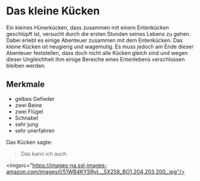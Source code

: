# Das kleine Kücken

Ein kleines Hünerkücken, dass zusammen mit einem Entenkücken geschlüpft
ist, versucht durch die ersten Stunden seines Lebens zu gehen.
Dabei erlebt es einige Abenteuer zusammen mit dem Entenkücken.
Das kleine Kücken ist neugierig und wagemutig.
Es muss jedoch am Ende dieser Abenteuer feststellen, dass doch
nicht alle Kücken gleich sind und wegen dieser Ungleichheit ihm
einige Bereiche eines Entenlebens verschlossen bleiben werden.

## Merkmale
* gelbes Gefieder
* zwei Beine
* zwei Flügel
* Schnabel
* sehr jung
* sehr unerfahren

Das Kücken sagte:

> Das kann ich auch.

<imgsrc="https://images-na.ssl-images-amazon.com/images/I/51WB4KYSRvL._SX258_BO1,204,203,200_.jpg"/>
